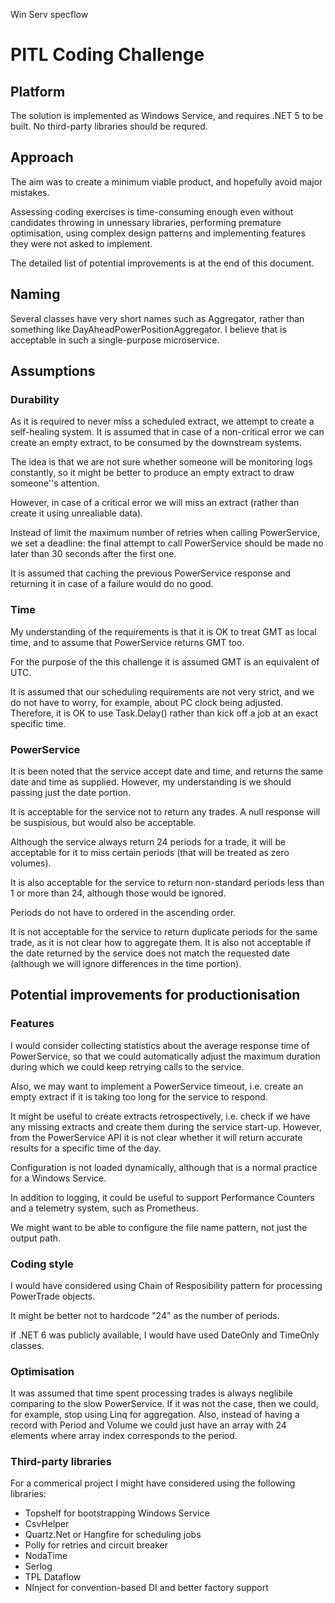 Win Serv
specflow


# PITL Coding Challenge

## Platform
The solution is implemented as Windows Service, and requires .NET 5 to be built.
No third-party libraries should be requred.

## Approach
The aim was to create a minimum viable product, and hopefully avoid major mistakes.

Assessing coding exercises is time-consuming enough even without candidates throwing in unnessary libraries, 
performing premature optimisation, using complex design patterns and implementing features they were not asked to implement.

The detailed list of potential improvements is at the end of this document.

## Naming
Several classes have very short names such as Aggregator, rather than something like DayAheadPowerPositionAggregator.
I believe that is acceptable in such a single-purpose microservice.

## Assumptions
### Durability
As it is required to never miss a scheduled extract, we attempt to create a self-healing system.
It is assumed that in case of a non-critical error we can create an empty extract, to be consumed by the downstream systems.

The idea is that we are not sure whether someone will be monitoring logs constantly, so it might be better to produce 
an empty extract to draw someone''s attention.

However, in case of a critical error we will miss an extract (rather than create it using unrealiable data).

Instead of limit the maximum number of retries when calling PowerService, 
we set a deadline: the final attempt to call PowerService should be made no later than
30 seconds after the first one.

It is assumed that caching the previous PowerService response and returning it in case of a failure
would do no good.

### Time
My understanding of the requirements is that it is OK to treat GMT as local time, and to assume 
that PowerService returns GMT too.

For the purpose of the this challenge it is assumed GMT is an equivalent of UTC.

It is assumed that our scheduling requirements are not very strict, and we do not have to worry, for example, about PC clock being adjusted.
Therefore, it is OK to use Task.Delay() rather than kick off a job at an exact specific time.

### PowerService
It is been noted that the service accept date and time, and returns the same date and time as supplied. However,
my understanding is we should passing just the date portion.

It is acceptable for the service not to return any trades. A null response will be suspisious, but would also be acceptable.

Although the service always return 24 periods for a trade, it will be acceptable for it to miss certain periods 
(that will be treated as zero volumes). 

It is also acceptable for the service to return non-standard periods less than 1 or more than 24, 
although those would be ignored.

Periods do not have to ordered in the ascending order.

It is not acceptable for the service to return duplicate periods for the same trade, as it is not clear how to aggregate them.
It is also not acceptable if the date returned by the service does not match the requested date (although we will ignore
differences in the time portion).

## Potential improvements for productionisation
### Features
I would consider collecting statistics about the average response time of PowerService, 
so that we could automatically adjust the maximum duration during which we could keep retrying calls to the service.

Also, we may want to implement a PowerService timeout, i.e. create an empty extract if it is taking too long for the service
to respond.

It might be useful to create extracts retrospectively, i.e. check if we have any missing extracts and create them during the service start-up.
However, from the PowerService API it is not clear whether it will return accurate results for a specific time of the day.

Configuration is not loaded dynamically, although that is a normal practice for a Windows Service.

In addition to logging, it could be useful to support Performance Counters and a telemetry system, such as Prometheus.

We might want to be able to configure the file name pattern, not just the output path.

### Coding style
I would have considered using Chain of Resposibility pattern for processing PowerTrade objects.

It might be better not to hardcode "24" as the number of periods.

If .NET 6 was publicly available, I would have used DateOnly and TimeOnly classes.

### Optimisation
It was assumed that time spent processing trades is always neglibile comparing to the slow PowerService.
If it was not the case, then we could, for example, stop using Linq for aggregation.
Also, instead of having a record with Period and Volume we could just have an array with 24 elements 
where array index corresponds to the period.

### Third-party libraries
For a commerical project I might have considered using the following libraries:
- Topshelf for bootstrapping Windows Service
- CsvHelper
- Quartz.Net or Hangfire for scheduling jobs
- Polly for retries and circuit breaker
- NodaTime
- Serlog
- TPL Dataflow
- NInject for convention-based DI and better factory support

